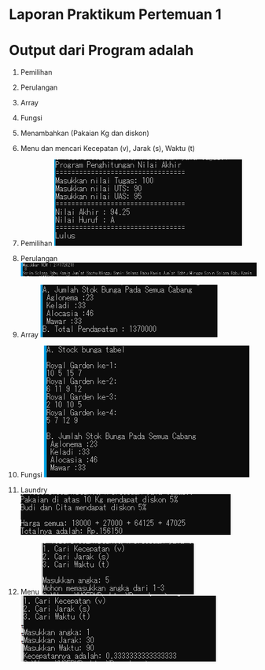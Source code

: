 # Laporan Praktikum Pertemuan 1 

# Output dari Program adalah

1. Pemilihan
2. Perulangan
3. Array
4. Fungsi
5. Menambahkan (Pakaian Kg dan diskon)
6. Menu dan mencari Kecepatan (v), Jarak (s), Waktu (t)

1. Pemilihan <img src ="pemilihan.png">
2. Perulangan <img src ="perulangan.png">
3. Array <img src ="Array.png">
4. Fungsi <img src ="fungsi.png">
5. Laundry <img src ="laundry.png">
6. Menu <img src ="vst (1).png"> <img src ="vst (2).png">